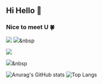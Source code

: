 ## Hi Hello 👋
### Nice to meet U 🍀
<a href="https://velog.io/" target="_blank"><img src="https://img.shields.io/badge/000000?style=plastic&logo=velog&logoColor=#20C997"/></a>
  <img src="https://img.shields.io/badge/JAVA-007396?style=flat-square&logo=Java&logoColor=white"/></a>&nbsp 

<img src="https://img.shields.io/badge/JAVA-007396?style=for-the-badge&logo=velog&logoColor=20C997" />

  <img src="https://img.shields.io/badge/JAVA-007396?style=flat-square&logo=Java&logoColor=white"/></a>&nbsp 

![Anurag's GitHub stats](https://github-readme-stats.vercel.app/api?username=kyogi0321&show_icons=true&theme=radical)
![Top Langs](https://github-readme-stats.vercel.app/api/top-langs/?username=anuraghazra&layout=compact)
